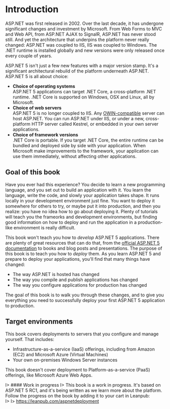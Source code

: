 # Introduction

ASP.NET was first released in 2002. Over the last decade, it has undergone significant changes and investment by Microsoft. From Web Forms to MVC and Web API, from ASP.NET AJAX to SignalR, ASP.NET has never stood still. And yet the architecture that underpins the platform never really changed: ASP.NET was coupled to IIS, IIS was coupled to Windows. The .NET runtime is installed globally and new versions were only released once every couple of years. 

ASP.NET 5 isn't just a few new features with a major version stamp. It's a significant architectural rebuild of the platform underneath ASP.NET. ASP.NET 5 is all about choice:

 - **Choice of operating systems**  
 ASP.NET 5 applications can target .NET Core, a cross-platform .NET runtime. .NET Core is supported on Windows, OSX and Linux, all by Microsoft. 
 - **Choice of web servers**  
 ASP.NET 5 is no longer coupled to IIS. Any [OWIN-compatible](http://owin.org/) server can host ASP.NET. You can run ASP.NET under IIS, or under a new, cross-platform HTTP server called Kestrel, or embedded in your own server applications. 
 - **Choice of framework versions**  
 .NET Core is portable. If you target .NET Core, the entire runtime can be bundled and deployed side by side with your application. When Microsoft make improvements to the framework, your application can use them immediately, without affecting other applications. 

## Goal of this book

Have you ever had this experience? You decide to learn a new programming language, and you set out to build an application with it. You learn the language, write the code, and slowly your application takes shape. It runs locally in your development environment just fine. You want to deploy it somewhere for others to try, or maybe put it into production, and then you realize: you have no idea how to go about deploying it. Plenty of tutorials will teach you the frameorks and development environments, but finding good information on how to deploy and run the application in a production-like environment is really difficult. 

This book won't teach you how to *develop* ASP.NET 5 applications. There are plenty of great resources that can do that, from the [official ASP.NET 5 documentation](http://docs.asp.net) to books and blog posts and presentations. The purpose of this book is to teach you how to *deploy* them. As you learn ASP.NET 5 and prepare to deploy your applications, you'll find that many things have changed:

 - The way ASP.NET is hosted has changed
 - The way you compile and publish applications has changed
 - The way you configure applications for production has changed

The goal of this book is to walk you through these changes, and to give you everything you need to successfully deploy your first ASP.NET 5 application to production. 

## Target environments

This book covers deployments to servers that you configure and manage yourself. That includes:

 - Infrastructure-as-a-service (IaaS) offerings, including from Amazon (EC2) and Microsoft Azure (Virtual Machines)
 - Your own on-premises Windows Server instances

This book doesn't cover deployment to Platform-as-a-service (PaaS) offerings, like Microsoft Azure Web Apps.  

I> #### Work in progress
I> This book is a work in progress. It's based on ASP.NET 5 RC1, and it's being written as we learn more about the platform. Follow the progress on the book by adding it to your cart in Leanpub:  
I>
I> https://leanpub.com/aspnetdeployment

